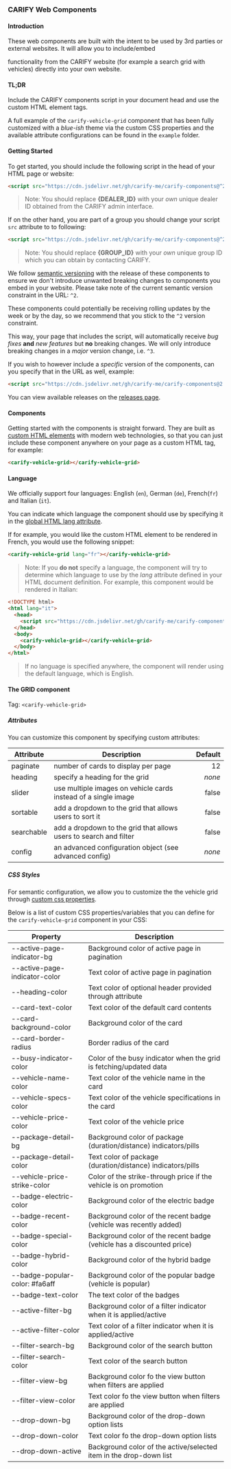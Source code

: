 ### CARIFY Web Components

#### Introduction

These web components are built with the intent to be used by 3rd parties or external websites. It will allow you to include/embed

functionality from the CARIFY website (for example a search grid with vehicles) directly into your own website.

#### TL;DR

Include the CARIFY components script in your document head and use the custom
HTML element tags.

A full example of the `carify-vehicle-grid` component that has been fully customized with a _blue-ish_ theme via the custom CSS properties and the available attribute configurations can be found in the `example` folder.

#### Getting Started

To get started, you should include the following script in the head of your HTML page or website:

```html
<script src="https://cdn.jsdelivr.net/gh/carify-me/carify-components@^2/dist/carify.min.js?dealer={DEALER_ID}"></script>
```

> Note: You should replace **{DEALER_ID}** with your _own_ unique dealer ID obtained from the CARIFY admin interface.

If on the other hand, you are part of a group you should change your script `src` attribute to to following:

```html
<script src="https://cdn.jsdelivr.net/gh/carify-me/carify-components@^2/dist/carify.min.js?group={GROUP_ID}"></script>
```

> Note: You should replace **{GROUP_ID}** with your _own_ unique group ID which you can obtain by contacting CARIFY.

We follow [semantic versioning](https://semver.org) with the release of these components to ensure we don't introduce unwanted breaking changes to components you embed in your website. Please take note of the current semantic version constraint in the URL: `^2`.

These components could potentially be receiving rolling updates by the week or by the day, so we recommend that you stick to the `^2` version constraint.

This way, your page that includes the script, will automatically receive _bug fixes_ **and** _new features_ but **no** breaking changes. We will only introduce breaking changes in a _major_ version change, i.e. `^3`.

If you wish to however include a _specific_ version of the components, can you specify that in the URL as well, example:

```html
<script src="https://cdn.jsdelivr.net/gh/carify-me/carify-components@2.2.0/dist/carify.min.js"></script>
```

You can view available releases on the [releases page](https://github.com/carify-me/carify-components/releases).

#### Components

Getting started with the components is straight forward. They are built as [custom HTML elements](https://developer.mozilla.org/en-US/docs/Web/Web_Components/Using_custom_elements) with modern web technologies, so that you can just include these component anywhere on your page as a custom HTML tag, for example:

```html
<carify-vehicle-grid></carify-vehicle-grid>
```

#### Language

We officially support four languages: English (`en`), German (`de`), French(`fr`) and Italian (`it`).

You can indicate which language the component should use by specifying it in the [global HTML lang attribute](https://www.w3schools.com/tags/att_global_lang.asp).

If for example, you would like the custom HTML element to be rendered in French, you would use the following snippet:

```html
<carify-vehicle-grid lang="fr"></carify-vehicle-grid>
```

> Note: If you **do not** specify a language, the component will try to determine which language to use by the _lang_ attribute defined in your HTML document definition. For example, this component would be rendered in Italian:

```html
<!DOCTYPE html>
<html lang="it">
  <head>
    <script src="https://cdn.jsdelivr.net/gh/carify-me/carify-components@^2/dist/carify.min.js"></script>
  </head>
  <body>
    <carify-vehicle-grid></carify-vehicle-grid>
  </body>
</html>
```

> If no language is specified anywhere, the component will render using the default language, which is English.

#### The GRID component

Tag: `<carify-vehicle-grid>`

##### Attributes

You can customize this component by specifying custom attributes:

| Attribute  | Description                                                       | Default |
| ---------- | ----------------------------------------------------------------- | ------: |
| paginate   | number of cards to display per page                               |      12 |
| heading    | specify a heading for the grid                                    |  _none_ |
| slider     | use multiple images on vehicle cards instead of a single image    |   false |
| sortable   | add a dropdown to the grid that allows users to sort it           |   false |
| searchable | add a dropdown to the grid that allows users to search and filter |   false |
| config     | an advanced configuration object (see advanced config)            |  _none_ |

##### CSS Styles

For semantic configuration, we allow you to customize the the vehicle grid through [custom css properties](https://developer.mozilla.org/en-US/docs/Web/CSS/Using_CSS_custom_properties).

Below is a list of custom CSS properties/variables that you can define for the `carify-vehicle-grid` component in your CSS:

| Property                       | Description                                                           |
| ------------------------------ | --------------------------------------------------------------------- |
| --active-page-indicator-bg     | Background color of active page in pagination                         |
| --active-page-indicator-color  | Text color of active page in pagination                               |
| --heading-color                | Text color of optional header provided through attribute              |
| --card-text-color              | Text color of the default card contents                               |
| --card-background-color        | Background color of the card                                          |
| --card-border-radius           | Border radius of the card                                             |
| --busy-indicator-color         | Color of the busy indicator when the grid is fetching/updated data    |
| --vehicle-name-color           | Text color of the vehicle name in the card                            |
| --vehicle-specs-color          | Text color of the vehicle specifications in the card                  |
| --vehicle-price-color          | Text color of the vehicle price                                       |
| --package-detail-bg            | Background color of package (duration/distance) indicators/pills      |
| --package-detail-color         | Text color of package (duration/distance) indicators/pills            |
| --vehicle-price-strike-color   | Color of the strike-through price if the vehicle is on promotion      |
| --badge-electric-color         | Background color of the electric badge                                |
| --badge-recent-color           | Background color of the recent badge (vehicle was recently added)     |
| --badge-special-color          | Background color of the recent badge (vehicle has a discounted price) |
| --badge-hybrid-color           | Background color of the hybrid badge                                  |
| --badge-popular-color: #fa6aff | Background color of the popular badge (vehicle is popular)            |
| --badge-text-color             | The text color of the badges                                          |
| --active-filter-bg             | Background color of a filter indicator when it is applied/active      |
| --active-filter-color          | Text color of a filter indicator when it is applied/active            |
| --filter-search-bg             | Background color of the search button                                 |
| --filter-search-color          | Text color of the search button                                       |
| --filter-view-bg               | Background color fo the view button when filters are applied          |
| --filter-view-color            | Text color fo the view button when filters are applied                |
| --drop-down-bg                 | Background color of the drop-down option lists                        |
| --drop-down-color              | Text color fo the drop-down option lists                              |
| --drop-down-active             | Background color of the active/selected item in the drop-down list    |
